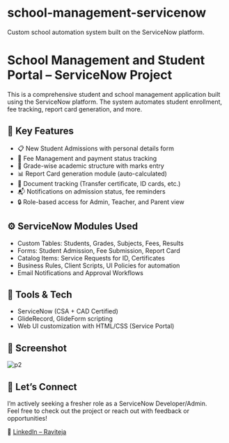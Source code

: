 # school-management-servicenow
Custom school automation system built on the ServiceNow platform.
# School Management and Student Portal – ServiceNow Project

This is a comprehensive student and school management application built using the ServiceNow platform. The system automates student enrollment, fee tracking, report card generation, and more.

## 🎯 Key Features
- 📋 New Student Admissions with personal details form
- 🧾 Fee Management and payment status tracking
- 🧪 Grade-wise academic structure with marks entry
- 📊 Report Card generation module (auto-calculated)
- 📁 Document tracking (Transfer certificate, ID cards, etc.)
- 📬 Notifications on admission status, fee reminders
- 🔒 Role-based access for Admin, Teacher, and Parent view

## ⚙️ ServiceNow Modules Used
- Custom Tables: Students, Grades, Subjects, Fees, Results
- Forms: Student Admission, Fee Submission, Report Card
- Catalog Items: Service Requests for ID, Certificates
- Business Rules, Client Scripts, UI Policies for automation
- Email Notifications and Approval Workflows

## 🧠 Tools & Tech
- ServiceNow (CSA + CAD Certified)
- GlideRecord, GlideForm scripting
- Web UI customization with HTML/CSS (Service Portal)

## 📸 Screenshot
![p2](https://github.com/user-attachments/assets/1ce4d004-d4ae-4de7-b901-a3be13d3bf70)


## 💬 Let’s Connect
I’m actively seeking a fresher role as a ServiceNow Developer/Admin.  
Feel free to check out the project or reach out with feedback or opportunities!

🔗 [LinkedIn – Raviteja](https://www.linkedin.com/in/raviteja73792)
